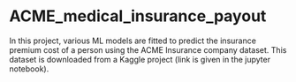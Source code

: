 # ACME_medical_insurance_payout
In this project, various ML models are fitted to predict the insurance premium cost of a person using the ACME Insurance company dataset. This dataset is downloaded from a Kaggle project (link is given in the jupyter notebook).
